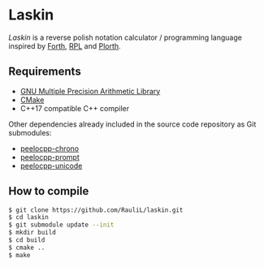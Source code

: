 # Laskin

*Laskin* is a reverse polish notation calculator / programming language
inspired by [Forth], [RPL] and [Plorth].

## Requirements

* [GNU Multiple Precision Arithmetic Library]
* [CMake]
* C++17 compatible C++ compiler

Other dependencies already included in the source code repository as Git
submodules:

* [peelocpp-chrono]
* [peelocpp-prompt]
* [peelocpp-unicode]

## How to compile

```bash
$ git clone https://github.com/RauliL/laskin.git
$ cd laskin
$ git submodule update --init
$ mkdir build
$ cd build
$ cmake ..
$ make
```

[Forth]: https://en.wikipedia.org/wiki/Forth_%28programming_language%29
[RPL]: https://en.wikipedia.org/wiki/RPL_(programming_language)
[Plorth]: https://plorth.org
[GNU Multiple Precision Arithmetic Library]: https://gmplib.org/
[CMake]: https://cmake.org/
[peelocpp-chrono]: https://github.com/peelonet/peelocpp-chrono
[peelocpp-prompt]: https://github.com/peelonet/peelocpp-prompt
[peelocpp-unicode]: https://github.com/peelonet/peelocpp-unicode
